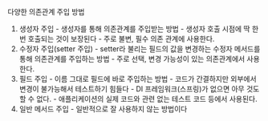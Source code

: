 다양한 의존관계 주입 방법
  1. 생성자 주입
    - 생성자를 통해 의존관계를 주입받는 방법
    - 생성자 호출 시점에 딱 한 번 호출되는 것이 보장된다
    - 주로 불변, 필수 의존 관계에 사용한다.
  2. 수정자 주입(setter 주입)
    - setter라 불리는 필드의 값을 변경하는 수정자 메서드를 통해 의존관계를 주입하는 방법
    - 주로 선택, 변경 가능성이 있는 의존관계에서 사용한다.
  3. 필드 주입
    - 이름 그대로 필드에 바로 주입하는 방법
    - 코드가 간결하지만 외부에서 변경이 불가능해서 테스트하기 힘들다
    - DI 프레임워크(스프링)가 없으면 아무 것도 할 수 없다. 
    - 애플리케이션의 실제 코드와 관련 없는 테스트 코드 등에서 사용된다.
  4. 일반 메서드 주입
    - 일반적으로 잘 사용하지 않는 방법이다
